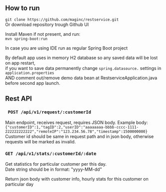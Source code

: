 ## How to run
```git clone https://github.com/maginc/restservice.git``` <br>
Or download repository trough Github UI

Install Maven if not present, and run: <br>
```mvn spring-boot:run```

In case you are using IDE run as regular Spring Boot project

By default app uses in memory H2 database so any saved data will be lost on app restart, <br>
if you want to save data permanently change ```spring.datasource.``` settings in ```application.properties``` <br>
AND comment out/remove demo data bean at RestserviceApplication.java before second app launch.


## Rest API
### ``` POST /api/v1/request/:customerId```
Main endpoint, receives request, requires JSON body.
Example body: <br>
```{"customerID":1,"tagID":2,"userID":"aaaaaaaa-bbbb-cccc-1111-222222222222","remoteIP":"123.234.56.78","timestamp":1500000000}``` <br>
Customer id should be same in request path and in json body, otherwise requests will be marked as invalid. <br>

### ```GET /api/v1/stats/:customerId/:date```
Get statistics for particular customer per this day. <br>
Date string should be in format: "yyyy-MM-dd" <br>

Return json body with customer info, hourly stats for this customer on particular day <br>

